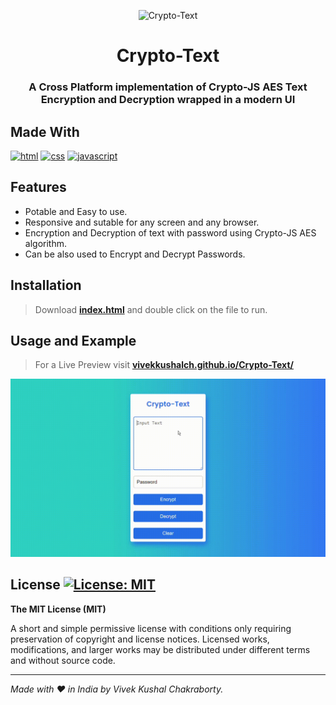 <p align='center'> 
  <img src="https://cdn2.iconfinder.com/data/icons/security-1/512/public_key-512.png" width="250" alt='Crypto-Text'/>
  <h1 align='center'>Crypto-Text</h1>
  <h3 align='center'>A Cross Platform implementation of Crypto-JS AES Text Encryption and Decryption wrapped in a modern UI</h3>
</p>

Made With
---
[![html]( https://img.shields.io/badge/HTML5-E34F26?style=for-the-badge&logo=html5&logoColor=white)]()
[![css](https://img.shields.io/badge/CSS3-1572B6?style=for-the-badge&logo=css3&logoColor=white)]()
[![javascript](https://img.shields.io/badge/JavaScript-323330?style=for-the-badge&logo=javascript&logoColor=F7DF1E)]()



Features
---
- Potable and Easy to use.
- Responsive and sutable for any screen and any browser.
- Encryption and Decryption of text with password using Crypto-JS AES algorithm.
- Can be also used to Encrypt and Decrypt Passwords.



Installation
-----
> Download **[index.html](https://github.com/vivekkushalch/Crypto-Text/blob/main/index.html)** and double click on the file to run.



Usage and Example
----
>For a Live Preview visit **[vivekkushalch.github.io/Crypto-Text/](https://vivekkushalch.github.io/Crypto-Text/)**
<img src="https://github.com/vivekkushalch/Crypto-Text/blob/main/Crypto-Text_Usage.gif" alt='Crypto-Text_Usage.gif'/>



License [![License: MIT](https://img.shields.io/badge/License-MIT-yellow.svg)](https://opensource.org/licenses/MIT)
-------
**The MIT License (MIT)**

A short and simple permissive license with conditions only requiring preservation of copyright and license notices. Licensed works, modifications, and larger works may be distributed under different terms and without source code.

-------
_Made with :heart: in India by Vivek Kushal Chakraborty._
